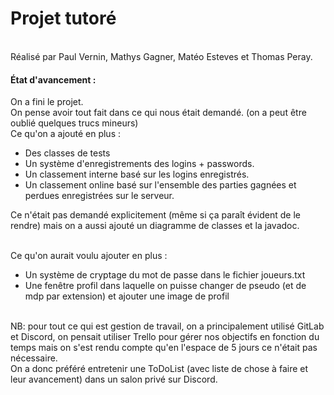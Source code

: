 <h1>Projet tutoré </h1><br>
Réalisé par Paul Vernin, Mathys Gagner, Matéo Esteves et Thomas Peray. <br>
<h4>État d'avancement :</h4>
On a fini le projet.<br>
On pense avoir tout fait dans ce qui nous était demandé. (on a peut être oublié quelques trucs mineurs)
<br>
Ce qu'on a ajouté en plus :<br>
 <ul>
    <li>Des classes de tests</li>
    <li>Un système d'enregistrements des logins + passwords.</li>
    <li>Un classement interne basé sur les logins enregistrés.</li>
    <li>Un classement online basé sur l'ensemble des parties gagnées et perdues enregistrées sur le serveur.</li>    
 </ul>
 Ce n'était pas demandé explicitement  (même si ça paraît évident de le rendre) mais on a aussi ajouté un diagramme de classes et la javadoc.
 <br><br>
 
 Ce qu'on aurait voulu ajouter en plus : 
 <ul>
 <li>Un système de cryptage du mot de passe dans le fichier joueurs.txt</li>
 <li>Une fenêtre profil dans laquelle on puisse changer de pseudo (et de mdp par extension) et ajouter une image de profil</li>
 </ul> 
<br>
 NB: pour tout ce qui est gestion de travail, on a principalement utilisé GitLab et Discord, 
 on pensait utiliser Trello pour gérer nos objectifs en fonction du temps mais on s'est rendu compte qu'en l'espace de 5 jours ce n'était pas nécessaire.<br>
 On a donc préféré entretenir une ToDoList (avec liste de chose à faire et leur avancement) dans un salon privé sur Discord.